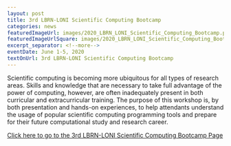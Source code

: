 ```yaml
--- 
layout: post
title: 3rd LBRN-LONI Scientific Computing Bootcamp
categories: news
featuredImageUrl: images/2020_LBRN_LONI_Scientific_Computing_Bootcamp.png
featuredImageUrlSquare: images/2020_LBRN_LONI_Scientific_Computing_Bootcamp.png
excerpt_separator: <!--more-->
eventDate: June 1-5, 2020
textOnUrl: 3rd LBRN-LONI Scientific Computing Bootcamp
--- 
```

<p>Scientific computing is becoming more ubiquitous for all types of research areas. Skills and knowledge that are necessary to take full advantage of the power of computing, however, are often inadequately present in both curricular and extracurricular training. <!--more-->The purpose of this workshop is, by both presentation and hands-on experiences, to help attendants understand the usage of popular scientific computing programming tools and prepare for their future computational study and research career.</p>
  <a class="button" href="{{ "https://lbrn.lsu.edu/lbrn-loni-scientific-computing-bootcamp.html" | relative_url }}">Click here to go to the 3rd LBRN-LONI Scientific Computing Bootcamp Page</a>